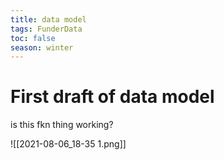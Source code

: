 ```yaml
---
title: data model
tags: FunderData
toc: false
season: winter
---
```


# First draft of data model

is this fkn thing working?

![[2021-08-06_18-35 1.png]]